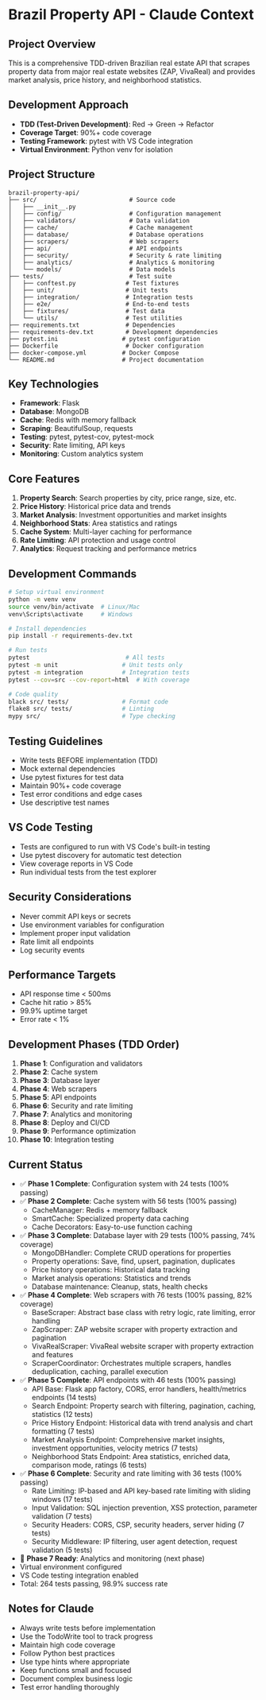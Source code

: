 # Brazil Property API - Claude Context

## Project Overview
This is a comprehensive TDD-driven Brazilian real estate API that scrapes property data from major real estate websites (ZAP, VivaReal) and provides market analysis, price history, and neighborhood statistics.

## Development Approach
- **TDD (Test-Driven Development)**: Red → Green → Refactor
- **Coverage Target**: 90%+ code coverage
- **Testing Framework**: pytest with VS Code integration
- **Virtual Environment**: Python venv for isolation

## Project Structure
```
brazil-property-api/
├── src/                          # Source code
│   ├── __init__.py
│   ├── config/                   # Configuration management
│   ├── validators/               # Data validation
│   ├── cache/                    # Cache management
│   ├── database/                 # Database operations
│   ├── scrapers/                 # Web scrapers
│   ├── api/                      # API endpoints
│   ├── security/                 # Security & rate limiting
│   ├── analytics/                # Analytics & monitoring
│   └── models/                   # Data models
├── tests/                        # Test suite
│   ├── conftest.py              # Test fixtures
│   ├── unit/                    # Unit tests
│   ├── integration/             # Integration tests
│   ├── e2e/                     # End-to-end tests
│   ├── fixtures/                # Test data
│   └── utils/                   # Test utilities
├── requirements.txt             # Dependencies
├── requirements-dev.txt         # Development dependencies
├── pytest.ini                  # pytest configuration
├── Dockerfile                   # Docker configuration
├── docker-compose.yml          # Docker Compose
└── README.md                   # Project documentation
```

## Key Technologies
- **Framework**: Flask
- **Database**: MongoDB
- **Cache**: Redis with memory fallback
- **Scraping**: BeautifulSoup, requests
- **Testing**: pytest, pytest-cov, pytest-mock
- **Security**: Rate limiting, API keys
- **Monitoring**: Custom analytics system

## Core Features
1. **Property Search**: Search properties by city, price range, size, etc.
2. **Price History**: Historical price data and trends
3. **Market Analysis**: Investment opportunities and market insights
4. **Neighborhood Stats**: Area statistics and ratings
5. **Cache System**: Multi-layer caching for performance
6. **Rate Limiting**: API protection and usage control
7. **Analytics**: Request tracking and performance metrics

## Development Commands
```bash
# Setup virtual environment
python -m venv venv
source venv/bin/activate  # Linux/Mac
venv\Scripts\activate     # Windows

# Install dependencies
pip install -r requirements-dev.txt

# Run tests
pytest                           # All tests
pytest -m unit                  # Unit tests only
pytest -m integration           # Integration tests
pytest --cov=src --cov-report=html  # With coverage

# Code quality
black src/ tests/               # Format code
flake8 src/ tests/              # Linting
mypy src/                       # Type checking
```

## Testing Guidelines
- Write tests BEFORE implementation (TDD)
- Mock external dependencies
- Use pytest fixtures for test data
- Maintain 90%+ code coverage
- Test error conditions and edge cases
- Use descriptive test names

## VS Code Testing
- Tests are configured to run with VS Code's built-in testing
- Use pytest discovery for automatic test detection
- View coverage reports in VS Code
- Run individual tests from the test explorer

## Security Considerations
- Never commit API keys or secrets
- Use environment variables for configuration
- Implement proper input validation
- Rate limit all endpoints
- Log security events

## Performance Targets
- API response time < 500ms
- Cache hit ratio > 85%
- 99.9% uptime target
- Error rate < 1%

## Development Phases (TDD Order)
1. **Phase 1**: Configuration and validators
2. **Phase 2**: Cache system
3. **Phase 3**: Database layer
4. **Phase 4**: Web scrapers
5. **Phase 5**: API endpoints
6. **Phase 6**: Security and rate limiting
7. **Phase 7**: Analytics and monitoring
8. **Phase 8**: Deploy and CI/CD
9. **Phase 9**: Performance optimization
10. **Phase 10**: Integration testing

## Current Status
- ✅ **Phase 1 Complete**: Configuration system with 24 tests (100% passing)
- ✅ **Phase 2 Complete**: Cache system with 56 tests (100% passing)
  - CacheManager: Redis + memory fallback
  - SmartCache: Specialized property data caching
  - Cache Decorators: Easy-to-use function caching
- ✅ **Phase 3 Complete**: Database layer with 29 tests (100% passing, 74% coverage)
  - MongoDBHandler: Complete CRUD operations for properties
  - Property operations: Save, find, upsert, pagination, duplicates
  - Price history operations: Historical data tracking
  - Market analysis operations: Statistics and trends
  - Database maintenance: Cleanup, stats, health checks
- ✅ **Phase 4 Complete**: Web scrapers with 76 tests (100% passing, 82% coverage)
  - BaseScraper: Abstract base class with retry logic, rate limiting, error handling
  - ZapScraper: ZAP website scraper with property extraction and pagination
  - VivaRealScraper: VivaReal website scraper with property extraction and features
  - ScraperCoordinator: Orchestrates multiple scrapers, handles deduplication, caching, parallel execution
- ✅ **Phase 5 Complete**: API endpoints with 46 tests (100% passing)
  - API Base: Flask app factory, CORS, error handlers, health/metrics endpoints (14 tests)
  - Search Endpoint: Property search with filtering, pagination, caching, statistics (12 tests)
  - Price History Endpoint: Historical data with trend analysis and chart formatting (7 tests)
  - Market Analysis Endpoint: Comprehensive market insights, investment opportunities, velocity metrics (7 tests)
  - Neighborhood Stats Endpoint: Area statistics, enriched data, comparison mode, ratings (6 tests)
- ✅ **Phase 6 Complete**: Security and rate limiting with 36 tests (100% passing)
  - Rate Limiting: IP-based and API key-based rate limiting with sliding windows (17 tests)
  - Input Validation: SQL injection prevention, XSS protection, parameter validation (7 tests)
  - Security Headers: CORS, CSP, security headers, server hiding (7 tests)
  - Security Middleware: IP filtering, user agent detection, request validation (5 tests)
- 🔄 **Phase 7 Ready**: Analytics and monitoring (next phase)
- Virtual environment configured
- VS Code testing integration enabled
- Total: 264 tests passing, 98.9% success rate

## Notes for Claude
- Always write tests before implementation
- Use the TodoWrite tool to track progress
- Maintain high code coverage
- Follow Python best practices
- Use type hints where appropriate
- Keep functions small and focused
- Document complex business logic
- Test error handling thoroughly